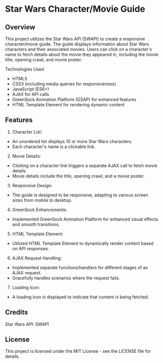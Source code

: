 # Star Wars Character/Movie Guide

## Overview
This project utilizes the Star Wars API (SWAPI) to create a responsive character/movie guide. The guide displays information about Star Wars characters and their associated movies. Users can click on a character's name to fetch details about the movie they appeared in, including the movie title, opening crawl, and movie poster.

Technologies Used
- HTML5
- CSS3 (including media queries for responsiveness)
- JavaScript (ES6+)
- AJAX for API calls
- GreenSock Animation Platform (GSAP) for enhanced features
- HTML Template Element for rendering dynamic content

## Features
1. Character List:
- An unordered list displays 10 or more Star Wars characters.
- Each character's name is a clickable link.

2. Movie Details:
- Clicking on a character link triggers a separate AJAX call to fetch movie details.
- Movie details include the title, opening crawl, and a movie poster.

3. Responsive Design:
- The guide is designed to be responsive, adapting to various screen sizes from mobile to desktop.

4. GreenSock Enhancements:
- Implemented GreenSock Animation Platform for enhanced visual effects and smooth transitions.

5. HTML Template Element:
- Utilized HTML Template Element to dynamically render content based on API responses.

6. AJAX Request Handling:
- Implemented separate functions/handlers for different stages of an AJAX request.
- Gracefully handles scenarios where the request fails.

7. Loading Icon:
- A loading icon is displayed to indicate that content is being fetched.

## Credits
Star Wars API: SWAPI

## License
This project is licensed under the MIT License - see the LICENSE file for details.